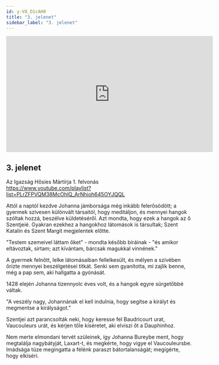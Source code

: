 ```yaml
---
id: y-V8_D1cAH0
title: "3. jelenet"
sidebar_label: "3. jelenet"
---
```


<div class="video-float-container">
  <iframe
    width="560"
    height="315"
    src="https://www.youtube.com/embed/y-V8_D1cAH0"
    title="YouTube video player"
    frameborder="0"
    allow="accelerometer; autoplay; clipboard-write; encrypted-media; gyroscope; picture-in-picture; web-share"
    referrerpolicy="strict-origin-when-cross-origin"
    allowfullscreen
  ></iframe>
</div>

## 3. jelenet

Az Igazság Hősies Mártírja 1. felvonás  
https://www.youtube.com/playlist?list=PLrZFPVQM38McOhlQ_ArNhioh645OYJQQL

Attól a naptól kezdve Johanna jámborsága még inkább felerősödött; a gyermek szívesen különvált társaitól, hogy meditáljon, és mennyei hangok szóltak hozzá, beszélve küldetéséről. Azt mondta, hogy ezek a hangok az ő Szentjeié. Gyakran ezekhez a hangokhoz látomások is társultak; Szent Katalin és Szent Margit megjelentek előtte.

"Testem szemeivel láttam őket" - mondta később bíráinak - "és amikor eltávoztak, sírtam; azt kívántam, bárcsak magukkal vinnének."

A gyermek felnőtt, lelke látomásaiban fellelkesült, és mélyen a szívében őrizte mennyei beszélgetései titkát. Senki sem gyanította, mi zajlik benne, még a pap sem, aki hallgatta a gyónását.

1428 elején Johanna tizennyolc éves volt, és a hangok egyre sürgetőbbé váltak.

"A veszély nagy, Johannának el kell indulnia, hogy segítse a királyt és megmentse a királyságot."

Szentjei azt parancsolták neki, hogy keresse fel Baudricourt urat, Vaucouleurs urát, és kérjen tőle kíséretet, aki elviszi őt a Dauphinhoz.

Nem merte elmondani tervét szüleinek, így Johanna Bureybe ment, hogy megtalálja nagybátyját, Laxart-t, és megkérte, hogy vigye el Vaucouleursbe. Imádsága tüze megingatta a félénk paraszt bátortalanságát; megígérte, hogy elkíséri.
